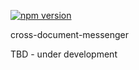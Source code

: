 [![npm version](https://d25lcipzij17d.cloudfront.net/badge.svg?id=js&type=6&v=1.0.5&x2=0)](https://www.npmjs.com/package/cross-document-messenger)

cross-document-messenger

TBD - under development 
